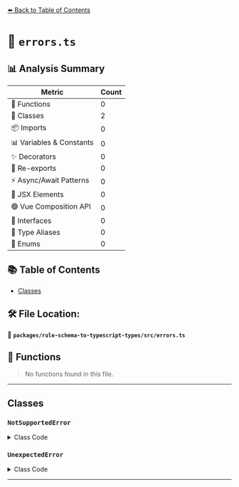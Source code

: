 [⬅️ Back to Table of Contents](../../../index.md)

# 📄 `errors.ts`

## 📊 Analysis Summary

| Metric | Count |
|--------|-------|
| 🔧 Functions | 0 |
| 🧱 Classes | 2 |
| 📦 Imports | 0 |
| 📊 Variables & Constants | 0 |
| ✨ Decorators | 0 |
| 🔄 Re-exports | 0 |
| ⚡ Async/Await Patterns | 0 |
| 💠 JSX Elements | 0 |
| 🟢 Vue Composition API | 0 |
| 📐 Interfaces | 0 |
| 📑 Type Aliases | 0 |
| 🎯 Enums | 0 |

## 📚 Table of Contents

- [Classes](#classes)

## 🛠️ File Location:
📂 **`packages/rule-schema-to-typescript-types/src/errors.ts`**

## 🔧 Functions

> No functions found in this file.


---

## Classes

### `NotSupportedError`

<details><summary>Class Code</summary>

```ts
export class NotSupportedError extends Error {
  constructor(thing: string, target: unknown) {
    super(
      `Generating a type for ${thing} is not currently supported:\n${JSON.stringify(
        target,
        null,
        2,
      )}`,
    );
  }
}
```
</details>

### `UnexpectedError`

<details><summary>Class Code</summary>

```ts
export class UnexpectedError extends Error {
  constructor(error: string, target: unknown) {
    super(`Unexpected Error: ${error}:\n${JSON.stringify(target, null, 2)}`);
  }
}
```
</details>


---